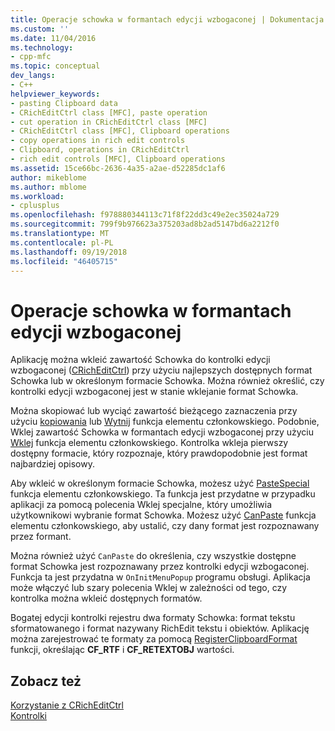 ```yaml
---
title: Operacje schowka w formantach edycji wzbogaconej | Dokumentacja firmy Microsoft
ms.custom: ''
ms.date: 11/04/2016
ms.technology:
- cpp-mfc
ms.topic: conceptual
dev_langs:
- C++
helpviewer_keywords:
- pasting Clipboard data
- CRichEditCtrl class [MFC], paste operation
- cut operation in CRichEditCtrl class [MFC]
- CRichEditCtrl class [MFC], Clipboard operations
- copy operations in rich edit controls
- Clipboard, operations in CRichEditCtrl
- rich edit controls [MFC], Clipboard operations
ms.assetid: 15ce66bc-2636-4a35-a2ae-d52285dc1af6
author: mikeblome
ms.author: mblome
ms.workload:
- cplusplus
ms.openlocfilehash: f978880344113c71f8f22dd3c49e2ec35024a729
ms.sourcegitcommit: 799f9b976623a375203ad8b2ad5147bd6a2212f0
ms.translationtype: MT
ms.contentlocale: pl-PL
ms.lasthandoff: 09/19/2018
ms.locfileid: "46405715"
---
```

# <a name="clipboard-operations-in-rich-edit-controls"></a>Operacje schowka w formantach edycji wzbogaconej

Aplikację można wkleić zawartość Schowka do kontrolki edycji wzbogaconej ([CRichEditCtrl](../mfc/reference/cricheditctrl-class.md)) przy użyciu najlepszych dostępnych format Schowka lub w określonym formacie Schowka. Można również określić, czy kontrolki edycji wzbogaconej jest w stanie wklejanie format Schowka.

Można skopiować lub wyciąć zawartość bieżącego zaznaczenia przy użyciu [kopiowania](../mfc/reference/cricheditctrl-class.md#copy) lub [Wytnij](../mfc/reference/cricheditctrl-class.md#cut) funkcja elementu członkowskiego. Podobnie, Wklej zawartość Schowka w formantach edycji wzbogaconej przy użyciu [Wklej](../mfc/reference/cricheditctrl-class.md#paste) funkcja elementu członkowskiego. Kontrolka wkleja pierwszy dostępny formacie, który rozpoznaje, który prawdopodobnie jest format najbardziej opisowy.

Aby wkleić w określonym formacie Schowka, możesz użyć [PasteSpecial](../mfc/reference/cricheditctrl-class.md#pastespecial) funkcja elementu członkowskiego. Ta funkcja jest przydatne w przypadku aplikacji za pomocą polecenia Wklej specjalne, który umożliwia użytkownikowi wybranie format Schowka. Możesz użyć [CanPaste](../mfc/reference/cricheditctrl-class.md#canpaste) funkcja elementu członkowskiego, aby ustalić, czy dany format jest rozpoznawany przez formant.

Można również użyć `CanPaste` do określenia, czy wszystkie dostępne format Schowka jest rozpoznawany przez kontrolki edycji wzbogaconej. Funkcja ta jest przydatna w `OnInitMenuPopup` programu obsługi. Aplikacja może włączyć lub szary polecenia Wklej w zależności od tego, czy kontrolka można wkleić dostępnych formatów.

Bogatej edycji kontrolki rejestru dwa formaty Schowka: format tekstu sformatowanego i format nazywany RichEdit tekstu i obiektów. Aplikację można zarejestrować te formaty za pomocą [RegisterClipboardFormat](/windows/desktop/api/winuser/nf-winuser-registerclipboardformata) funkcji, określając **CF_RTF** i **CF_RETEXTOBJ** wartości.

## <a name="see-also"></a>Zobacz też

[Korzystanie z CRichEditCtrl](../mfc/using-cricheditctrl.md)<br/>
[Kontrolki](../mfc/controls-mfc.md)

